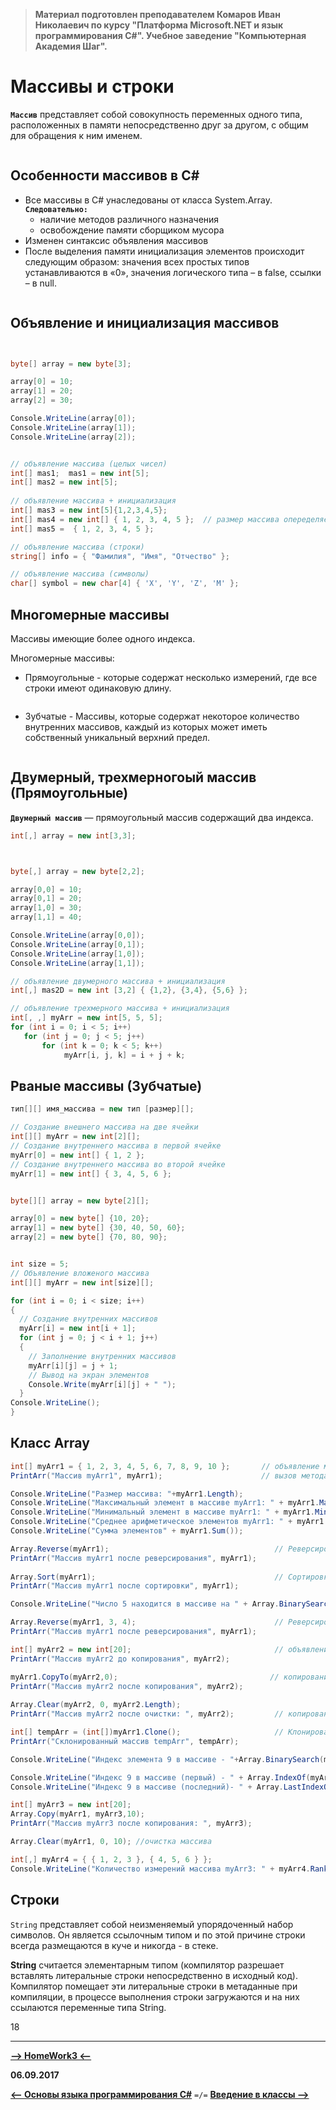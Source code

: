 > **Материал подготовлен преподавателем Комаров Иван Николаевич по курсу "Платформа Microsoft.NET и язык программирования С#". Учебное заведение "Компьютерная Академия Шаг".**

Массивы и строки
===

**`Массив`** представляет собой совокупность переменных одного типа, расположенных в памяти непосредственно друг за другом, с общим для обращения к ним именем.

![]()

Особенности массивов в C#
---

* Все массивы в С# унаследованы от класса System.Array.
**`Следовательно:`**
  * наличие методов различного назначения
  * освобождение памяти сборщиком мусора
* Изменен синтаксис объявления массивов
* После выделения памяти инициализация элементов происходит следующим образом: значения всех простых типов устанавливаются в «0», значения логического типа – в false, ссылки – в null.

![]()

Объявление и инициализация массивов
---

![]()

![]()

```cs
byte[] array = new byte[3];

array[0] = 10;
array[1] = 20;
array[2] = 30;

Console.WriteLine(array[0]);
Console.WriteLine(array[1]);
Console.WriteLine(array[2]);
```

![]()

```cs
// объявление массива (целых чисел)
int[] mas1;  mas1 = new int[5];
int[] mas2 = new int[5];
            
// объявление массива + инициализация
int[] mas3 = new int[5]{1,2,3,4,5};
int[] mas4 = new int[] { 1, 2, 3, 4, 5 };  // размер массива опеределяется кол-вом элементов в инициализаторе
int[] mas5 =  { 1, 2, 3, 4, 5 };

// объявление массива (строки)
string[] info = { "Фамилия", "Имя", "Отчество" };

// объявление массива (символы)
char[] symbol = new char[4] { 'X', 'Y', 'Z', 'M' };
```

Многомерные массивы
---

Массивы имеющие более одного индекса.

Многомерные массивы:
* Прямоугольные - которые содержат несколько измерений, где все строки имеют одинаковую длину.

![]()

* Зубчатые - Массивы, которые содержат некоторое количество внутренних массивов, каждый из которых может иметь собственный уникальный верхний предел.

![]()

Двумерный, трехмерногоый массив (Прямоугольные)
---

**`Двумерный массив`** — прямоугольный массив содержащий два индекса.

```cs
int[,] array = new int[3,3];
```

![]()

![]()

```cs
byte[,] array = new byte[2,2];

array[0,0] = 10;
array[0,1] = 20;
array[1,0] = 30;
array[1,1] = 40;

Console.WriteLine(array[0,0]);
Console.WriteLine(array[0,1]);
Console.WriteLine(array[1,0]);
Console.WriteLine(array[1,1]);
```

```cs
// объявление двумерного массива + инициализация
int[,] mas2D = new int [3,2] { {1,2}, {3,4}, {5,6} };
```

```cs
// объявление трехмерного массива + инициализация
int[, ,] myArr = new int[5, 5, 5];
for (int i = 0; i < 5; i++)
   for (int j = 0; j < 5; j++)
       for (int k = 0; k < 5; k++)
            myArr[i, j, k] = i + j + k;
```

Рваные массивы (Зубчатые)
---

```cs
тип[][] имя_массива = new тип [размер][];
```

```cs
// Создание внешнего массива на две ячейки
int[][] myArr = new int[2][];
// Создание внутреннего массива в первой ячейке
myArr[0] = new int[] { 1, 2 };
// Создание внутреннего массива во второй ячейке
myArr[1] = new int[] { 3, 4, 5, 6 };
```

![]()

```cs
byte[][] array = new byte[2][];

array[0] = new byte[] {10, 20};
array[1] = new byte[] {30, 40, 50, 60};
array[2] = new byte[] {70, 80, 90};
```

![]()

```cs
int size = 5;
// Объявление вложеного массива
int[][] myArr = new int[size][];

for (int i = 0; i < size; i++)
{
  // Создание внутренних массивов
  myArr[i] = new int[i + 1];
  for (int j = 0; j < i + 1; j++)
  {
    // Заполнение внутренних массивов
    myArr[i][j] = j + 1;
    // Вывод на экран элементов
    Console.Write(myArr[i][j] + " ");
  }
Console.WriteLine();
}
```

Класс Array
---

```cs
int[] myArr1 = { 1, 2, 3, 4, 5, 6, 7, 8, 9, 10 };       // объявление массива myArr1
PrintArr("Массив myArr1", myArr1);                      // вызов метода для вывода элементов массива на экран

Console.WriteLine("Размер массива: "+myArr1.Length);                                
Console.WriteLine("Максимальный элемент в массиве myArr1: " + myArr1.Max());        
Console.WriteLine("Минимальный элемент в массиве myArr1: " + myArr1.Min());         
Console.WriteLine("Среднее арифметическое элементов myArr1: " + myArr1.Average());
Console.WriteLine("Сумма элементов" + myArr1.Sum());

Array.Reverse(myArr1);                                     // Реверсирование всего массива
PrintArr("Массив myArr1 после реверсирования", myArr1);
            
Array.Sort(myArr1);                                        // Сортировка всего массива
PrintArr("Массив myArr1 после сортировки", myArr1);

Console.WriteLine("Число 5 находится в массиве на " + Array.BinarySearch(myArr1, 5) + " позиции");

Array.Reverse(myArr1, 3, 4);                               // Реверсирование 4-ех элементов массива начиная с (3+1)-го элемента
PrintArr("Массив myArr1 после реверсирования", myArr1);

int[] myArr2 = new int[20];                                // объявление нового массива myArr2 (заполнение нулями)
PrintArr("Массив myArr2 до копирования", myArr2);

myArr1.CopyTo(myArr2,0);                                  // копирование из myArr1  в  myArr2
PrintArr("Массив myArr2 после копирования", myArr2);
            
Array.Clear(myArr2, 0, myArr2.Length);
PrintArr("Массив myArr2 после очистки: ", myArr2);         // копирование из myArr1  в  myArr2

int[] tempArr = (int[])myArr1.Clone();                     // Клонирование массива из существующего
PrintArr("Склонированный массив tempArr", tempArr);

Console.WriteLine("Индекс элемента 9 в массиве - "+Array.BinarySearch(myArr1, 9));

Console.WriteLine("Индекс 9 в массиве (первый) - " + Array.IndexOf(myArr1, 9));
Console.WriteLine("Индекс 9 в массиве (последний)- " + Array.LastIndexOf(myArr1, 9));

int[] myArr3 = new int[20];    
Array.Copy(myArr1, myArr3,10);
PrintArr("Массив myArr3 после копирования: ", myArr3);

Array.Clear(myArr1, 0, 10); //очистка массива

int[,] myArr4 = { { 1, 2, 3 }, { 4, 5, 6 } };
Console.WriteLine("Количество измерений массива myArr3: " + myArr4.Rank);
```




Строки
---

`String` представляет собой неизменяемый упорядоченный набор символов. Он является ссылочным типом и по этой причине строки всегда размещаются в куче и никогда - в стеке.

**String** считается элементарным типом (компилятор разрешает вставлять литеральные строки непосредственно в исходный код). Компилятор помещает эти литеральные строки в метаданные при компиляции, в процессе выполнения строки загружаются и на них ссылаются переменные типа String.




18











***

[**-->     HomeWork3     <--**]()

**06.09.2017**

[**<-- Основы языка программирования C#**](https://github.com/SuvStreet/IT_Step_C_Sharp/tree/master/ClassWork/Day2#Основы-языка-программирования-c) `=/=` [**Введение в классы -->**](https://github.com/SuvStreet/IT_Step_C_Sharp/tree/master/ClassWork/Day4#Введение-в-классы)
